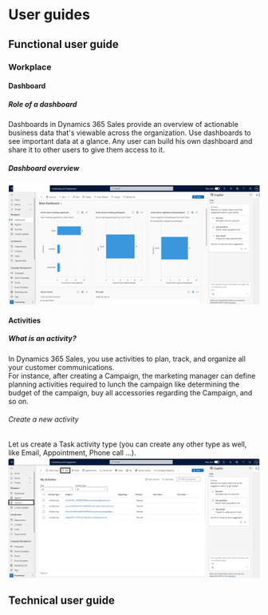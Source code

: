 # User guides

## Functional user guide

### Workplace 

#### Dashboard

##### Role of a dashboard
Dashboards in Dynamics 365 Sales provide an overview of actionable business data that's viewable across the organization. Use dashboards to see important data at a glance. 
Any user can build his own dashboard and share it to other users to give them access to it. 

##### Dashboard overview
![](images/fug1.png) 


#### Activities

##### What is an activity?
In Dynamics 365 Sales, you use activities to plan, track, and organize all your customer communications.  
For instance, after creating a Campaign, the marketing manager can define planning activities required to lunch the campaign like determining the budget of the campaign, buy all accessories regarding the Campaign, and so on. 

###### Create a new activity
Let us create a Task activity type (you can create any other type as well, like Email, Appointment, Phone call …). 
![](images/fug2.png) 

## Technical user guide
